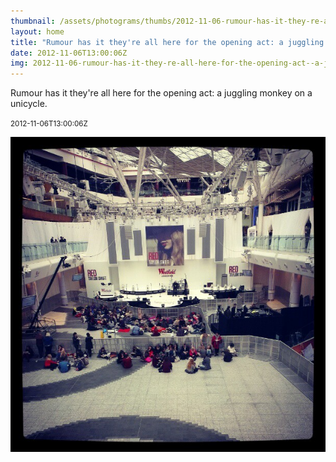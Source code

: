 ```yaml
---
thumbnail: /assets/photograms/thumbs/2012-11-06-rumour-has-it-they-re-all-here-for-the-opening-act--a-juggling-monkey-on-a-unicycle-.jpg
layout: home
title: "Rumour has it they're all here for the opening act: a juggling monkey on a unicycle."
date: 2012-11-06T13:00:06Z
img: 2012-11-06-rumour-has-it-they-re-all-here-for-the-opening-act--a-juggling-monkey-on-a-unicycle-.jpg
---
```


Rumour has it they're all here for the opening act: a juggling monkey on a unicycle.

<small>2012-11-06T13:00:06Z</small>

![Rumour has it they're all here for the opening act: a juggling monkey on a unicycle.](/assets/photograms/original/2012-11-06-rumour-has-it-they-re-all-here-for-the-opening-act--a-juggling-monkey-on-a-unicycle-.jpg)
